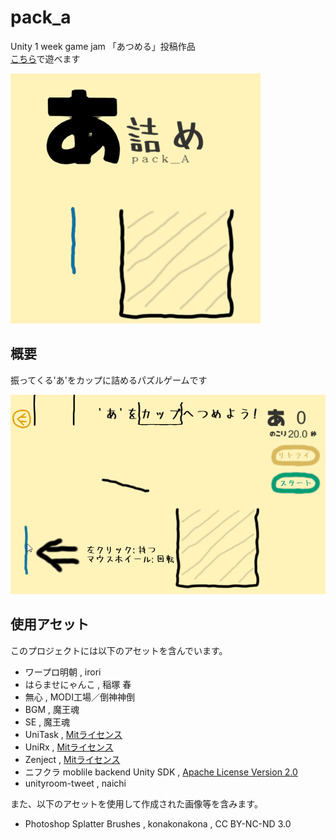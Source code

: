 # pack_a
Unity 1 week game jam 「あつめる」投稿作品  
[こちら](https://unityroom.com/games/pack_a)で遊べます  

![icon](https://github.com/sumogri/pack_a/blob/master/Readme_data/icon.gif)

## 概要
振ってくる'あ'をカップに詰めるパズルゲームです

![game](https://github.com/sumogri/pack_a/blob/master/Readme_data/tutorial.gif)

## 使用アセット
このプロジェクトには以下のアセットを含んでいます。  

- ワープロ明朝 , irori
- はらませにゃんこ , 稲塚 春
- 無心 , MODI工場／倒神神倒
- BGM , 魔王魂
- SE , 魔王魂
- UniTask , [Mitライセンス](https://github.com/Cysharp/UniTask/blob/master/LICENSE)
- UniRx , [Mitライセンス](https://github.com/neuecc/UniRx/blob/master/LICENSE)
- Zenject , [Mitライセンス](https://github.com/modesttree/Zenject/blob/master/License.md)
- ニフクラ moblile backend Unity SDK , [Apache License Version 2.0](https://github.com/NIFCloud-mbaas/ncmb_unity/blob/master/LICENSE)
- unityroom-tweet , naichi

また、以下のアセットを使用して作成された画像等を含みます。  

- Photoshop Splatter Brushes , konakonakona , CC BY-NC-ND 3.0
